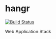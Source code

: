 # hangr
[![Build Status](https://travis-ci.org/hangrJS/hangr.svg?branch=master)](https://travis-ci.org/hangrJS/hangr)

Web Application Stack
